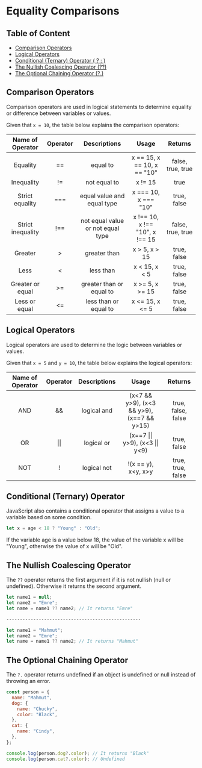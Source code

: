 # Equality Comparisons

## Table of Content

- [Comparison Operators](#comparison-operators)
- [Logical Operators](#logical-operators)
- [Conditional (Ternary) Operator ( ? : )](#conditional-ternary-operator)
- [The Nullish Coalescing Operator (??)](#the-nullish-coalescing-operator)
- [The Optional Chaining Operator (?.)](#the-optional-chaining-operator)

## Comparison Operators

Comparison operators are used in logical statements to determine equality or difference between variables or values.

Given that `x = 10`, the table below explains the comparison operators:

| Name of Operator  | Operator |           Descriptions            |             Usage              |      Returns      |
| :---------------: | :------: | :-------------------------------: | :----------------------------: | :---------------: |
|     Equality      |    ==    |             equal to              |  x == 15, x == 10, x == "10"   | false, true, true |
|    Inequality     |    !=    |           not equal to            |            x != 15             |       true        |
|  Strict equality  |   ===    |    equal value and equal type     |      x === 10, x === "10"      |    true, false    |
| Strict inequality |   !==    | not equal value or not equal type | x !== 10, x !== "10", x !== 15 | false, true, true |
|      Greater      |    >     |           greater than            |         x > 5, x > 15          |    true, false    |
|       Less        |    <     |             less than             |         x < 15, x < 5          |    true, false    |
| Greater or equal  |    >=    |     greater than or equal to      |        x >= 5, x >= 15         |    true, false    |
|   Less or equal   |    <=    |       less than or equal to       |        x <= 15, x <= 5         |    true, false    |

## Logical Operators

Logical operators are used to determine the logic between variables or values.

Given that `x = 5` and `y = 10`, the table below explains the logical operators:

| Name of Operator | Operator | Descriptions |                   Usage                    |      Returns       |
| :--------------: | :------: | :----------: | :----------------------------------------: | :----------------: |
|       AND        |    &&    | logical and  | (x<7 && y>9), (x<3 && y>9), (x==7 && y>15) | true, false, false |
|        OR        |   \|\|   |  logical or  |      (x==7 \|\| y>9), (x<3 \|\| y<9)       |    true, false     |
|       NOT        |    !     | logical not  |            !(x == y), x<y, x>y             | true, true, false  |

## Conditional (Ternary) Operator

JavaScript also contains a conditional operator that assigns a value to a variable based on some condition.

```js
let x = age < 18 ? "Young" : "Old";
```

If the variable age is a value below 18, the value of the variable x will be "Young", otherwise the value of x will be "Old".

## The Nullish Coalescing Operator

The `??` operator returns the first argument if it is not nullish (null or undefined). Otherwise it returns the second argument.

```js
let name1 = null;
let name2 = "Emre";
let name = name1 ?? name2; // It returns "Emre"

--------------------------------------------------

let name1 = "Mahmut";
let name2 = "Emre";
let name = name1 ?? name2; // It returns "Mahmut"
```

## The Optional Chaining Operator

The `?.` operator returns undefined if an object is undefined or null instead of throwing an error.

```js
const person = {
  name: "Mahmut",
  dog: {
    name: "Chucky",
    color: "Black",
  },
  cat: {
    name: "Cindy",
  },
};

console.log(person.dog?.color); // It returns "Black"
console.log(person.cat?.color); // Undefined
```
